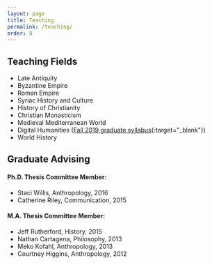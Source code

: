 ```yaml
---
layout: page
title: Teaching
permalink: /teaching/
order: 8
---
```



## Teaching Fields
 - Late Antiquity
 - Byzantine Empire
 - Roman Empire
 - Syriac History and Culture
 - History of Christianity
 - Christian Monasticism
 - Medieval Mediterranean World
 - Digital Humanities ([Fall 2019 graduate syllabus](https://dlschwartz.github.io/2019cHIST630){:target="_blank"})
 - World History




## Graduate Advising

#### Ph.D. Thesis Committee Member:
 - Staci Willis, Anthropology, 2016  
 - Catherine Riley, Communication, 2015

#### M.A. Thesis Committee Member: 
 - Jeff Rutherford, History, 2015  
 - Nathan Cartagena, Philosophy, 2013  
 - Meko Kofahl, Anthropology, 2013  
 - Courtney Higgins, Anthropology, 2012  



[jekyll-organization]: https://github.com/jekyll
